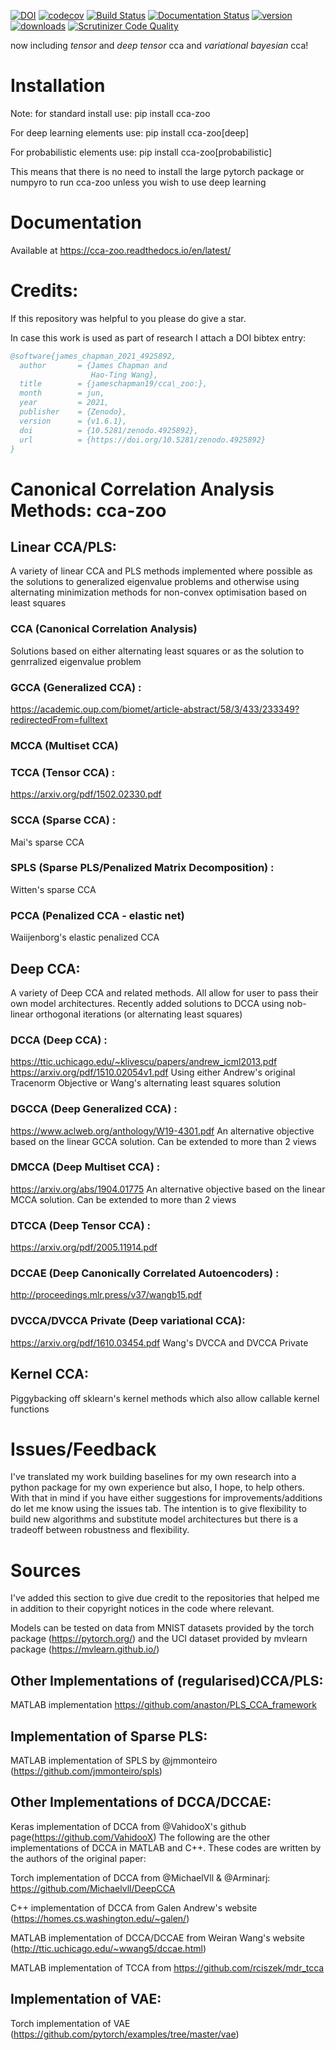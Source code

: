 [![DOI](https://zenodo.org/badge/303801602.svg)](https://zenodo.org/badge/latestdoi/303801602)
[![codecov](https://codecov.io/gh/jameschapman19/cca_zoo/branch/master/graph/badge.svg?token=JHG9VUB0L8)](https://codecov.io/gh/jameschapman19/cca_zoo)
[![Build Status](https://www.travis-ci.com/jameschapman19/cca_zoo.svg?branch=master)](https://www.travis-ci.com/jameschapman19/cca_zoo)
[![Documentation Status](https://readthedocs.org/projects/cca-zoo/badge/?version=latest)](https://cca-zoo.readthedocs.io/en/latest/?badge=latest)
[![version](https://img.shields.io/pypi/v/cca-zoo)](https://pypi.org/project/cca-zoo/)
[![downloads](https://img.shields.io/pypi/dm/cca-zoo)](https://pypi.org/project/cca-zoo/)
[![Scrutinizer Code Quality](https://scrutinizer-ci.com/g/jameschapman19/cca_zoo/badges/quality-score.png?b=master)](https://scrutinizer-ci.com/g/jameschapman19/cca_zoo/?branch=master)

now including *tensor* and *deep tensor* cca and *variational bayesian* cca!

# Installation
Note: for standard install use: 
pip install cca-zoo

For deep learning elements use:
pip install cca-zoo[deep]

For probabilistic elements use:
pip install cca-zoo[probabilistic]

This means that there is no need to install the large pytorch package or numpyro to run cca-zoo unless you wish to use deep learning

# Documentation
Available at https://cca-zoo.readthedocs.io/en/latest/
  
# Credits:
If this repository was helpful to you please do give a star.

In case this work is used as part of research I attach a DOI bibtex entry:

```bibtex
@software{james_chapman_2021_4925892,
  author       = {James Chapman and
                  Hao-Ting Wang},
  title        = {jameschapman19/cca\_zoo:},
  month        = jun,
  year         = 2021,
  publisher    = {Zenodo},
  version      = {v1.6.1},
  doi          = {10.5281/zenodo.4925892},
  url          = {https://doi.org/10.5281/zenodo.4925892}
}
```

# Canonical Correlation Analysis Methods: cca-zoo
## Linear CCA/PLS:
A variety of linear CCA and PLS methods implemented where possible as the solutions to generalized eigenvalue problems and otherwise using alternating minimization methods for non-convex optimisation based on least squares
### CCA (Canonical Correlation Analysis)
Solutions based on either alternating least squares or as the solution to genrralized eigenvalue problem
### GCCA (Generalized CCA)  :
https://academic.oup.com/biomet/article-abstract/58/3/433/233349?redirectedFrom=fulltext
### MCCA (Multiset CCA)
### TCCA (Tensor CCA) :
https://arxiv.org/pdf/1502.02330.pdf
### SCCA (Sparse CCA) :
Mai's sparse CCA
### SPLS (Sparse PLS/Penalized Matrix Decomposition)  :
Witten's sparse CCA
### PCCA (Penalized CCA - elastic net)
Waiijenborg's elastic penalized CCA
## Deep CCA:
A variety of Deep CCA and related methods. All allow for user to pass their own model architectures. Recently added solutions to DCCA using nob-linear orthogonal iterations (or alternating least squares)
### DCCA (Deep CCA) : 
https://ttic.uchicago.edu/~klivescu/papers/andrew_icml2013.pdf
https://arxiv.org/pdf/1510.02054v1.pdf
Using either Andrew's original Tracenorm Objective or Wang's alternating least squares solution
### DGCCA (Deep Generalized CCA)  :
https://www.aclweb.org/anthology/W19-4301.pdf
An alternative objective based on the linear GCCA solution. Can be extended to more than 2 views
### DMCCA (Deep Multiset CCA) :
https://arxiv.org/abs/1904.01775
An alternative objective based on the linear MCCA solution. Can be extended to more than 2 views
### DTCCA (Deep Tensor CCA) :
https://arxiv.org/pdf/2005.11914.pdf
### DCCAE (Deep Canonically Correlated Autoencoders) :
http://proceedings.mlr.press/v37/wangb15.pdf
### DVCCA/DVCCA Private (Deep variational CCA):
https://arxiv.org/pdf/1610.03454.pdf
Wang's DVCCA and DVCCA Private
## Kernel CCA:
Piggybacking off sklearn's kernel methods which also allow callable kernel functions



# Issues/Feedback
I've translated my work building baselines for my own research into a python package for my own experience but also, I hope,
to help others. With that in mind if you have either suggestions for improvements/additions do let me know using the issues tab.
The intention is to give flexibility to build new algorithms and substitute model architectures but there is a tradeoff between robustness and flexibility.

# Sources
I've added this section to give due credit to the repositories that helped me in addition to their copyright notices in the code where relevant.

Models can be tested on data from MNIST datasets provided by the torch package (https://pytorch.org/) and the UCI dataset provided by mvlearn package (https://mvlearn.github.io/)

## Other Implementations of (regularised)CCA/PLS:

MATLAB implementation https://github.com/anaston/PLS_CCA_framework

## Implementation of Sparse PLS:

MATLAB implementation of SPLS by @jmmonteiro (https://github.com/jmmonteiro/spls)

## Other Implementations of DCCA/DCCAE:

Keras implementation of DCCA from @VahidooX's github page(https://github.com/VahidooX)
The following are the other implementations of DCCA in MATLAB and C++. These codes are written by the authors of the original paper:

Torch implementation of DCCA from @MichaelVll & @Arminarj: https://github.com/Michaelvll/DeepCCA

C++ implementation of DCCA from Galen Andrew's website (https://homes.cs.washington.edu/~galen/)

MATLAB implementation of DCCA/DCCAE from Weiran Wang's website (http://ttic.uchicago.edu/~wwang5/dccae.html)

MATLAB implementation of TCCA from https://github.com/rciszek/mdr_tcca

## Implementation of VAE:

Torch implementation of VAE (https://github.com/pytorch/examples/tree/master/vae)
